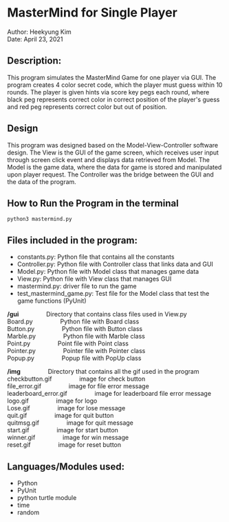 # MasterMind for Single Player 

Author: Heekyung Kim  
Date: April 23, 2021

## Description: 

This program simulates the MasterMind Game for one player via GUI. The program creates 4 color secret code, which the player must guess within 10 rounds. The player is given hints via score key pegs each round, where black peg represents correct color in correct position of the player's guess and red peg represents correct color but out of position.

## Design
This program was designed based on the Model-View-Controller software design. 
The View is the GUI of the game screen, which receives user input through screen click event and displays data retrieved from Model. The Model is the game data, where the data for game is stored and manipulated upon player request. The Controller was the bridge between the GUI and the data of the program.

## How to Run the Program in the terminal

``` 
python3 mastermind.py
```

## Files included in the program:
- constants.py: Python file that contains all the constants  
- Controller.py: Python file with Controller class that links data and GUI  
- Model.py: Python file with Model class that manages game data  
- View.py: Python file with View class that manages GUI  
- mastermind.py:  driver file to run the game  
- test_mastermind_game.py: Test file for the Model class that test the game functions (PyUnit)  

**/gui**			&emsp;&emsp;&emsp;&emsp;	   Directory that contains class files used in View.py  
   Board.py &emsp;&emsp;&emsp;&emsp;			Python file with Board class  
   Button.py &emsp;&emsp;&emsp;&emsp;	Python file with Button class  
   Marble.py &emsp;&emsp;&emsp;&emsp;	Python file with Marble class  
   Point.py	&emsp;&emsp;&emsp;&emsp;		Point file with Point class  
   Pointer.py &emsp;&emsp;&emsp;&emsp;	Pointer file with Pointer class  
   Popup.py	&emsp;&emsp;&emsp;&emsp;		Popup file with PopUp class  

**/img**		&emsp;&emsp;&emsp;&emsp;		            Directory that contains all the gif used in the program  
   checkbutton.gif   &emsp;&emsp;&emsp;&emsp;     image for check button  
   file_error.gif		&emsp;&emsp;&emsp;&emsp;      image for file error message  
   leaderboard_error.gif &emsp;&emsp;&emsp;&emsp;	image for leaderboard file error message  
   logo.gif	&emsp;&emsp;&emsp;&emsp;		         image for logo  
   Lose.gif	&emsp;&emsp;&emsp;&emsp;		         image for lose message  
   quit.gif	&emsp;&emsp;&emsp;&emsp;		         image for quit button  
   quitmsg.gif	&emsp;&emsp;&emsp;&emsp;		      image for quit message  
   start.gif	&emsp;&emsp;&emsp;&emsp;		      image for start button  
   winner.gif	&emsp;&emsp;&emsp;&emsp;		      image for win message  
   reset.gif	&emsp;&emsp;&emsp;&emsp;		      image for reset button  

## Languages/Modules used:
 - Python
 - PyUnit
 - python turtle module
 - time 
 - random